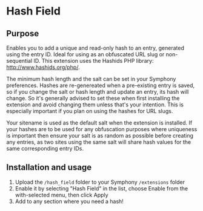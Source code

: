 # Hash Field
 
## Purpose
Enables you to add a unique and read-only hash to an entry, generated using the entry ID. Ideal for using as an obfuscated URL slug or non-sequential ID. This extension uses the Hashids PHP library: http://www.hashids.org/php/.

The minimum hash length and the salt can be set in your Symphony preferences. Hashes are re-genereated when a pre-existing entry is saved, so if you change the salt or hash length and update an entry, its hash will change. So it's generally advised to set these when first installing the extension and avoid changing them unless that's your intention. This is especially important if you plan on using the hashes for URL slugs.

Your sitename is used as the default salt when the extension is installed. If your hashes are to be used for any obfuscation purposes where uniqueness is important then ensure your salt is as random as possible before creating any entries, as two sites using the same salt will share hash values for the same corresponding entry IDs.

## Installation and usage
 
1. Upload the `/hash_field` folder to your Symphony `/extensions` folder
2. Enable it by selecting "Hash Field" in the list, choose Enable from the with-selected menu, then click Apply
3. Add to any section where you need a hash!